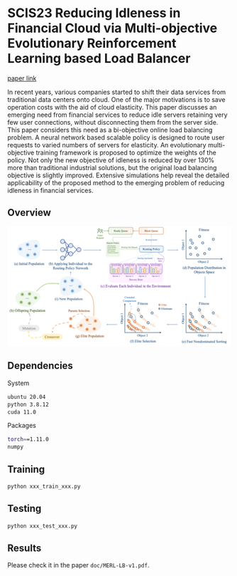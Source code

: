 # SCIS23 Reducing Idleness in Financial Cloud via Multi-objective Evolutionary Reinforcement Learning based Load Balancer

[paper link](https://link.springer.com/article/10.1007/s11432-023-3895-3)

In recent years, various companies started to shift their data services from traditional data centers onto cloud. One of the major motivations is to save operation costs with the aid of cloud elasticity. This paper discusses an emerging need from financial services to reduce idle servers retaining very few user connections, without disconnecting them from the server side. This paper considers this need as a bi-objective online load balancing problem. A neural network based scalable policy is designed to route user requests to varied numbers of servers for elasticity. An evolutionary multi-objective training framework is proposed to optimize the weights of the policy. Not only the new objective of idleness is reduced by over 130\% more than traditional industrial solutions, but the original load balancing objective is slightly improved. Extensive simulations help reveal the detailed applicability of the proposed method to the emerging problem of reducing idleness in financial services.


## Overview

<!-- ![](figs/fig1.png)

![](figs/fig2.png) -->

![](figs/fig3.png)

## Dependencies

System

```bash
ubuntu 20.04
python 3.8.12
cuda 11.0
```

Packages

```bash
torch==1.11.0
numpy
```

## Training

```bash
python xxx_train_xxx.py
```

## Testing

```bash
python xxx_test_xxx.py
```


## Results
Please check it in the paper `doc/MERL-LB-v1.pdf`.
